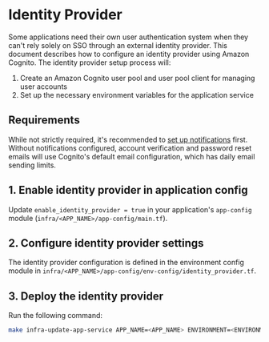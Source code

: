 # Identity Provider

Some applications need their own user authentication system when they can't rely solely on SSO through an external identity provider. This document describes how to configure an identity provider using Amazon Cognito. The identity provider setup process will:

1. Create an Amazon Cognito user pool and user pool client for managing user accounts
2. Set up the necessary environment variables for the application service

## Requirements

While not strictly required, it's recommended to [set up notifications](./notifications.md) first. Without notifications configured, account verification and password reset emails will use Cognito's default email configuration, which has daily email sending limits.

## 1. Enable identity provider in application config

Update `enable_identity_provider = true` in your application's `app-config` module (`infra/<APP_NAME>/app-config/main.tf`).

## 2. Configure identity provider settings

The identity provider configuration is defined in the environment config module in `infra/<APP_NAME>/app-config/env-config/identity_provider.tf`.

## 3. Deploy the identity provider

Run the following command:

```bash
make infra-update-app-service APP_NAME=<APP_NAME> ENVIRONMENT=<ENVIRONMENT>
```
